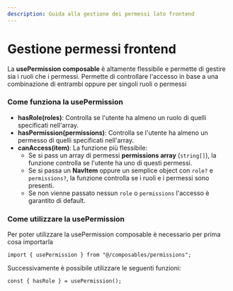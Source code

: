 ```yaml
---
description: Guida alla gestione dei permessi lato frontend
---
```


# Gestione permessi frontend

La **usePermission composable** è altamente flessibile e permette di gestire sia i ruoli che i permessi. Permette di controllare l'accesso in base a una combinazione di entrambi oppure per singoli ruoli o permessi&#x20;

### Come funziona la usePermission

* **hasRole(roles)**: Controlla se l'utente ha almeno un ruolo di quelli specificati nell'array.
* **hasPermission(permissions)**: Controlla se l'utente ha almeno un permesso di quelli specificati nell'array.
* **canAccess(item)**: La funzione più flessibile:
  * Se si pass un array di permessi **permissions array** (`string[]`), la funzione controlla se l'utente ha uno di questi permessi.
  * Se si passa un **NavItem** oppure un semplice object con `role?` e `permissions?`, la funzione controlla se i ruoli e i permessi sono presenti.
  * Se non vienne passato nessun `role` o `permissions` l'accesso è garantito di default.

### Come utilizzare la usePermission

&#x20;Per poter utilizzare la  usePermission composable è necessario per prima cosa importarla

```
import { usePermission } from "@/composables/permissions";
```

Successivamente è possibile utilizzare le seguenti funzioni:

```
const { hasRole } = usePermission();


```
